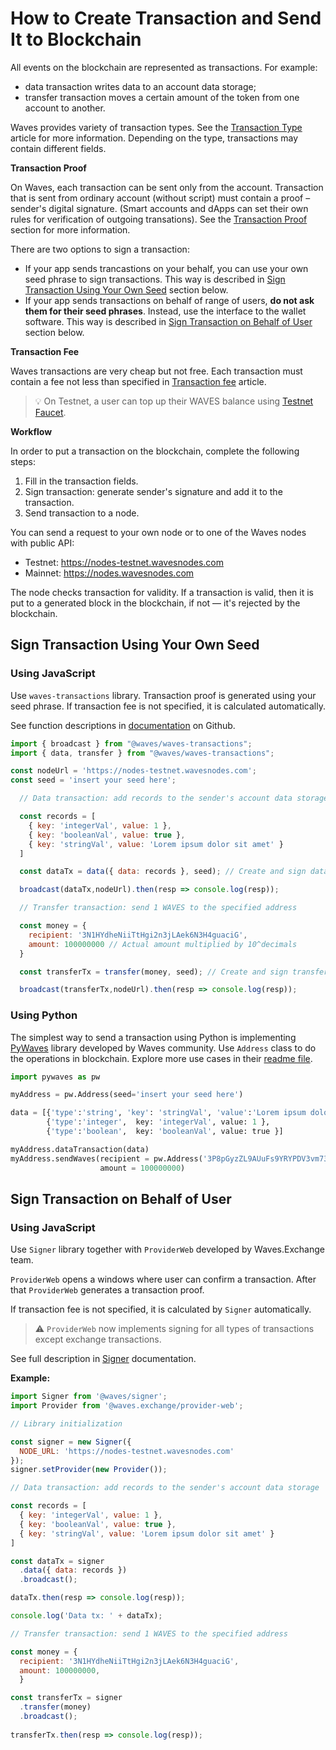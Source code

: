 # How to Create Transaction and Send It to Blockchain

All events on the blockchain are represented as transactions. For example:

* data transaction writes data to an account data storage;
* transfer transaction moves a certain amount of the token from one account to another.

Waves provides variety of transaction types. See the [Transaction Type](/en/blockchain/transaction-type/) article for more information. Depending on the type, transactions may contain different fields.

**Transaction Proof**

On Waves, each transaction can be sent only from the account. Transaction that is sent from ordinary account (without script) must contain a proof – sender's digital signature. (Smart accounts and dApps can set their own rules for verification of outgoing transations). See the [Transaction Proof](/en/blockchain/transaction/transaction-proof) section for more information. 

There are two options to sign a transaction:

* If your app sends trancastions on your behalf, you can use your own seed phrase to sign transactions. This way is described in [Sign Transaction Using Your Own Seed](#sign-transaction-using-your-own-seed) section below.
* If your app sends transactions on behalf of range of users, **do not ask them for their seed phrases**. Instead, use the interface to the wallet software. This way is described in [Sign Transaction on Behalf of User](#sign-transaction-on-behalf-of-user) section below.

**Transaction Fee**

Waves transactions are very cheap but not free. Each transaction must contain a fee not less than specified in [Transaction fee](/en/blockchain/transaction/transaction-fee) article.

> :bulb: On Testnet, a user can top up their WAVES balance using [Testnet Faucet](/en/ecosystem/waves-explorer/account-balance-top-up-in-the-test-network).

**Workflow**

In order to put a transaction on the blockchain, complete the following steps:

1. Fill in the transaction fields.
2. Sign transaction: generate sender's signature and add it to the transaction.
3. Send transaction to a node.

You can send a request to your own node or to one of the Waves nodes with public API:

* Testnet: <https://nodes-testnet.wavesnodes.com>
* Mainnet: <https://nodes.wavesnodes.com>

The node checks transaction for validity. If a transaction is valid, then it is put to a generated block in the blockchain, if not — it's rejected by the blockchain.

## Sign Transaction Using Your Own Seed

### Using JavaScript

Use `waves-transactions` library. Transaction proof is generated using your seed phrase. If transaction fee is not specified, it is calculated automatically.

See function descriptions in [documentation](https://wavesplatform.github.io/waves-transactions/index.html) on Github.

```javascript
import { broadcast } from "@waves/waves-transactions";
import { data, transfer } from "@waves/waves-transactions";

const nodeUrl = 'https://nodes-testnet.wavesnodes.com';
const seed = 'insert your seed here';

  // Data transaction: add records to the sender's account data storage

  const records = [
    { key: 'integerVal', value: 1 },
    { key: 'booleanVal', value: true },
    { key: 'stringVal', value: 'Lorem ipsum dolor sit amet' }
  ]

  const dataTx = data({ data: records }, seed); // Create and sign data transaction

  broadcast(dataTx,nodeUrl).then(resp => console.log(resp));

  // Transfer transaction: send 1 WAVES to the specified address

  const money = {
    recipient: '3N1HYdheNiiTtHgi2n3jLAek6N3H4guaciG',
    amount: 100000000 // Actual amount multiplied by 10^decimals
  }

  const transferTx = transfer(money, seed); // Create and sign transfer transaction

  broadcast(transferTx,nodeUrl).then(resp => console.log(resp));

```

### Using Python

The simplest way to send a transaction using Python is implementing [PyWaves](https://github.com/PyWaves/PyWaves) library developed by Waves community. Use `Address` class to do the operations in blockchain. Explore more use cases in their [readme file](https://github.com/PyWaves/PyWaves/blob/master/README.md).

```python
import pywaves as pw

myAddress = pw.Address(seed='insert your seed here')

data = [{'type':'string', 'key': 'stringVal', 'value':'Lorem ipsum dolor sit amet'},
        {'type':'integer',  key: 'integerVal', value: 1 },
        {'type':'boolean',  key: 'booleanVal', value: true }]

myAddress.dataTransaction(data)
myAddress.sendWaves(recipient = pw.Address('3P8pGyzZL9AUuFs9YRYPDV3vm73T48ptZxs'),
                    amount = 100000000)
```

## Sign Transaction on Behalf of User

### Using JavaScript

Use `Signer` library together with `ProviderWeb` developed by Waves.Exchange team.

`ProviderWeb` opens a windows where user can confirm a transaction. After that `ProviderWeb` generates a transaction proof.

If transaction fee is not specified, it is calculated by `Signer` automatically.

> :warning: `ProviderWeb` now implements signing for all types of transactions except exchange transactions.

See full description in [Signer](/en/building-apps/waves-api-and-sdk/client-libraries/signer) documentation.

**Example:**

```javascript
import Signer from '@waves/signer';
import Provider from '@waves.exchange/provider-web';

// Library initialization

const signer = new Signer({
  NODE_URL: 'https://nodes-testnet.wavesnodes.com'
});
signer.setProvider(new Provider());

// Data transaction: add records to the sender's account data storage

const records = [
  { key: 'integerVal', value: 1 },
  { key: 'booleanVal', value: true },
  { key: 'stringVal', value: 'Lorem ipsum dolor sit amet' }
]

const dataTx = signer
  .data({ data: records })
  .broadcast();

dataTx.then(resp => console.log(resp));

console.log('Data tx: ' + dataTx);

// Transfer transaction: send 1 WAVES to the specified address

const money = {
  recipient: '3N1HYdheNiiTtHgi2n3jLAek6N3H4guaciG',
  amount: 100000000,
  }

const transferTx = signer
  .transfer(money)
  .broadcast();
  
transferTx.then(resp => console.log(resp));
```
